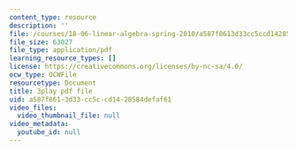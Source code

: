 ```yaml
---
content_type: resource
description: ''
file: /courses/18-06-linear-algebra-spring-2010/a587f8613d33cc5ccd1428584defaf61_6-wh6yvk6uc.pdf
file_size: 63027
file_type: application/pdf
learning_resource_types: []
license: https://creativecommons.org/licenses/by-nc-sa/4.0/
ocw_type: OCWFile
resourcetype: Document
title: 3play pdf file
uid: a587f861-3d33-cc5c-cd14-28584defaf61
video_files:
  video_thumbnail_file: null
video_metadata:
  youtube_id: null
---
```

